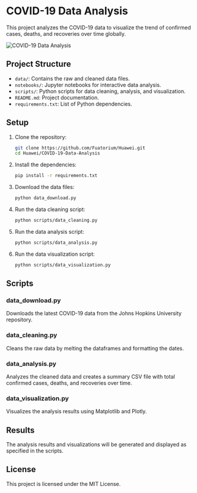 # COVID-19 Data Analysis

This project analyzes the COVID-19 data to visualize the trend of confirmed cases, deaths, and recoveries over time globally.

![COVID-19 Data Analysis](path/to/your/image.png)

## Project Structure

- `data/`: Contains the raw and cleaned data files.
- `notebooks/`: Jupyter notebooks for interactive data analysis.
- `scripts/`: Python scripts for data cleaning, analysis, and visualization.
- `README.md`: Project documentation.
- `requirements.txt`: List of Python dependencies.

## Setup

1. Clone the repository:
    ```bash
    git clone https://github.com/Fuatorium/Huawei.git
    cd Huawei/COVID-19-Data-Analysis
    ```

2. Install the dependencies:
    ```bash
    pip install -r requirements.txt
    ```

3. Download the data files:
    ```bash
    python data_download.py
    ```

4. Run the data cleaning script:
    ```bash
    python scripts/data_cleaning.py
    ```

5. Run the data analysis script:
    ```bash
    python scripts/data_analysis.py
    ```

6. Run the data visualization script:
    ```bash
    python scripts/data_visualization.py
    ```

## Scripts

### data_download.py
Downloads the latest COVID-19 data from the Johns Hopkins University repository.

### data_cleaning.py
Cleans the raw data by melting the dataframes and formatting the dates.

### data_analysis.py
Analyzes the cleaned data and creates a summary CSV file with total confirmed cases, deaths, and recoveries over time.

### data_visualization.py
Visualizes the analysis results using Matplotlib and Plotly.

## Results

The analysis results and visualizations will be generated and displayed as specified in the scripts.

## License

This project is licensed under the MIT License.
